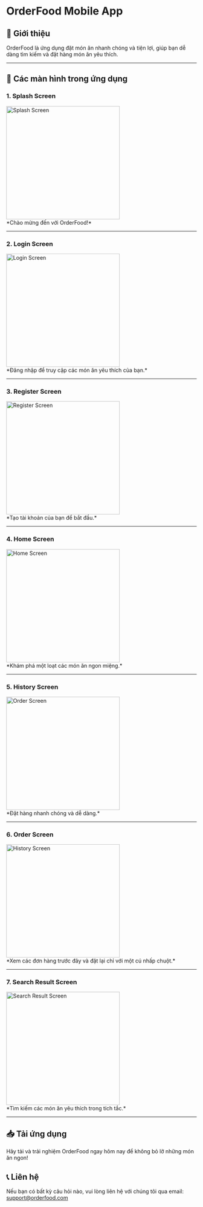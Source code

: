 # OrderFood Mobile App

## 🌟 Giới thiệu
OrderFood là ứng dụng đặt món ăn nhanh chóng và tiện lợi, giúp bạn dễ dàng tìm kiếm và đặt hàng món ăn yêu thích.

---

## 📱 Các màn hình trong ứng dụng

### 1. Splash Screen
<img src="https://github.com/user-attachments/assets/151830ca-f021-4c0c-8dd6-4d879ddf2f2b" width="300" alt="Splash Screen"/>
<br>
*Chào mừng đến với OrderFood!*

---

### 2. Login Screen
<img src="https://github.com/user-attachments/assets/044704f8-4341-4c10-8bd6-04e896bb1ab6" width="300" alt="Login Screen"/>
<br>
*Đăng nhập để truy cập các món ăn yêu thích của bạn.*

---

### 3. Register Screen
<img src="https://github.com/user-attachments/assets/5f1413d9-3920-4ba5-ab2a-3c6cff04d5e8" width="300" alt="Register Screen"/>
<br>
*Tạo tài khoản của bạn để bắt đầu.*

---

### 4. Home Screen
<img src="https://github.com/user-attachments/assets/0c8a62c9-f235-43ca-afaf-fd82f51cb74b" width="300" alt="Home Screen"/>
<br>
*Khám phá một loạt các món ăn ngon miệng.*

---

### 5. History Screen
<img src="https://github.com/user-attachments/assets/f3c092f7-08e4-4439-8935-b9d2cd7ab415" width="300" alt="Order Screen"/>
<br>
*Đặt hàng nhanh chóng và dễ dàng.*

---

### 6. Order Screen
<img src="https://github.com/user-attachments/assets/f8a4cdc0-0eb1-47b2-b981-667e81817f33" width="300" alt="History Screen"/>
<br>
*Xem các đơn hàng trước đây và đặt lại chỉ với một cú nhấp chuột.*

---

### 7. Search Result Screen
<img src="https://github.com/user-attachments/assets/012dbcf6-85bc-4f58-a8c5-5c4c37445be0" width="300" alt="Search Result Screen"/>
<br>
*Tìm kiếm các món ăn yêu thích trong tích tắc.*

---

## 📥 Tải ứng dụng
Hãy tải và trải nghiệm OrderFood ngay hôm nay để không bỏ lỡ những món ăn ngon!

## 📞 Liên hệ
Nếu bạn có bất kỳ câu hỏi nào, vui lòng liên hệ với chúng tôi qua email: support@orderfood.com
